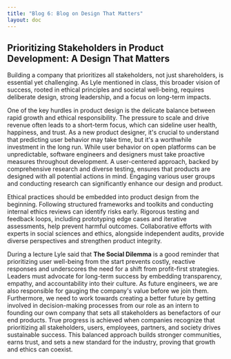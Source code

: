```yaml
---
title: "Blog 6: Blog on Design That Matters"
layout: doc
---
```


## Prioritizing Stakeholders in Product Development: A Design That Matters

Building a company that prioritizes all stakeholders, not just shareholders, is essential yet challenging. As Lyle mentioned in class, this broader vision of success, rooted in ethical principles and societal well-being, requires deliberate design, strong leadership, and a focus on long-term impacts.

One of the key hurdles in product design is the delicate balance between rapid growth and ethical responsibility. The pressure to scale and drive revenue often leads to a short-term focus, which can sideline user health, happiness, and trust. As a new product designer, it's crucial to understand that predicting user behavior may take time, but it's a worthwhile investment in the long run.
While user behavior on open platforms can be unpredictable, software engineers and designers must take proactive measures throughout development. A user-centered approach, backed by comprehensive research and diverse testing, ensures that products are designed with all potential actions in mind. Engaging various user groups and conducting research can significantly enhance our design and product.

Ethical practices should be embedded into product design from the beginning. Following structured frameworks and toolkits and conducting internal ethics reviews can identify risks early. Rigorous testing and feedback loops, including prototyping edge cases and iterative assessments, help prevent harmful outcomes. Collaborative efforts with experts in social sciences and ethics, alongside independent audits, provide diverse perspectives and strengthen product integrity.

During a lecture Lyle said that **The Social Dilemma** is a good reminder that prioritizing user well-being from the start prevents costly, reactive responses and underscores the need for a shift from profit-first strategies. Leaders must advocate for long-term success by embedding transparency, empathy, and accountability into their culture. As future engineers, we are also responsible for gauging the company's value before we join them. Furthermore, we need to work towards creating a better future by getting involved in decision-making processes from our role as an intern to founding our own company that sets all stakeholders as benefactors of our end products. True progress is achieved when companies recognize that prioritizing all stakeholders, users, employees, partners, and society drives sustainable success. This balanced approach builds stronger communities, earns trust, and sets a new standard for the industry, proving that growth and ethics can coexist.
